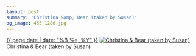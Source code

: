 ```yaml
---
layout: post
summary: 'Christina &amp; Bear (taken by Susan)'
og_image: 455-1280.jpg
---
```


<p>
  <time><a href="/455">{{ page.date | date: "%B %e, %Y" }}</a></time>
  <a href="/455"><img src="{{ site.assets_url }}/455-640.jpg" srcset="{{ site.assets_url }}/455-1280.jpg 1280w, {{ site.assets_url }}/455-960.jpg 960w, {{ site.assets_url }}/455-640.jpg 640w, {{ site.assets_url }}/455-320.jpg 320w" sizes="(min-width: 700px) 50vw, calc(100vw - 2rem)" alt="Christina &amp; Bear (taken by Susan)" /></a>
  <span>Christina &amp; Bear (taken by Susan)</span>
</p>
